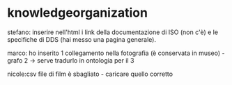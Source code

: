 # knowledgeorganization

stefano: inserire nell'html i link della documentazione di ISO (non c'è) e le specifiche di DDS (hai messo una pagina generale).

marco: ho inserito 1 collegamento nella fotografia (è conservata in museo) - grafo 2 -> serve tradurlo in ontologia per il 3

nicole:csv file di film è sbagliato - caricare quello corretto 
